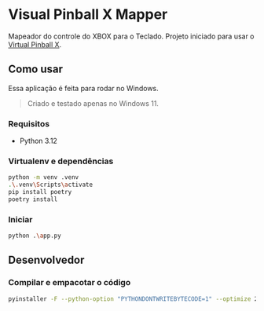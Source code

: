 # Visual Pinball X Mapper
Mapeador do controle do XBOX para o Teclado.
Projeto iniciado para usar o [Virtual Pinball X](https://www.vpforums.org/index.php?app=tutorials&article=1).

## Como usar
Essa aplicação é feita para rodar no Windows.
> Criado e testado apenas no Windows 11.

### Requisitos
- Python 3.12

### Virtualenv e dependências
```sh
python -m venv .venv
.\.venv\Scripts\activate
pip install poetry
poetry install
```

### Iniciar
```sh
python .\app.py
```

## Desenvolvedor

### Compilar e empacotar o código
```sh
pyinstaller -F --python-option "PYTHONDONTWRITEBYTECODE=1" --optimize 2 --name 'vpx_mapper.exe' app.py
```
